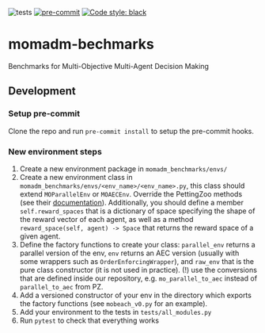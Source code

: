 ![tests](https://github.com/rradules/momadm-bechmarks/workflows/Python%20tests/badge.svg)
[![pre-commit](https://img.shields.io/badge/pre--commit-enabled-brightgreen?logo=pre-commit&logoColor=white)](https://pre-commit.com/)
[![Code style: black](https://img.shields.io/badge/code%20style-black-000000.svg)](https://github.com/psf/black)


# momadm-bechmarks
Benchmarks for Multi-Objective Multi-Agent Decision Making


## Development

### Setup pre-commit
Clone the repo and run `pre-commit install` to setup the pre-commit hooks.

### New environment steps
1. Create a new environment package in `momadm_benchmarks/envs/`
2. Create a new environment class in `momadm_benchmarks/envs/<env_name>/<env_name>.py`, this class should extend `MOParallelEnv` or `MOAECEnv`. Override the PettingZoo methods (see their [documentation](https://pettingzoo.farama.org/api/aec/)). Additionally, you should define a member `self.reward_spaces` that is a dictionary of space specifying the shape of the reward vector of each agent, as well as a method `reward_space(self, agent) -> Space` that returns the reward space of a given agent.
3. Define the factory functions to create your class: `parallel_env` returns a parallel version of the env, `env` returns an AEC version (usually with some wrappers such as `OrderEnforcingWrapper`), and `raw_env` that is the pure class constructor (it is not used in practice). (!) use the conversions that are defined inside our repository, e.g. `mo_parallel_to_aec` instead of `parallel_to_aec` from PZ.
4. Add a versioned constructor of your env in the directory which exports the factory functions (see `mobeach_v0.py` for an example).
5. Add your environment to the tests in `tests/all_modules.py`
6. Run `pytest` to check that everything works
